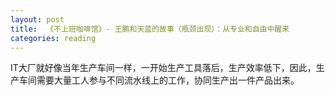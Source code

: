```yaml
---
layout: post
title:  《不上班咖啡馆》- 王鹏和天蓝的故事（瓶颈出现）：从专业和自由中醒来
categories: reading
---
```


IT大厂就好像当年生产车间一样，一开始生产工具落后，生产效率低下，因此，生产车间需要大量工人参与不同流水线上的工作，协同生产出一件产品出来。
<!--stackedit_data:
eyJoaXN0b3J5IjpbLTkxOTYxODE2MV19
-->